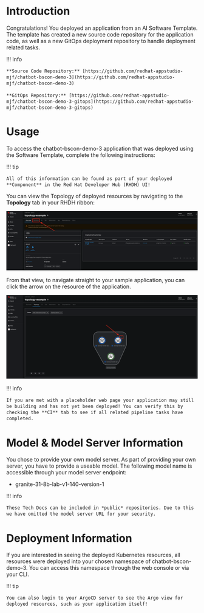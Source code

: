 # **Introduction**

Congratulations! You deployed an application from an AI Software Template. The template has created a new source code repository for the application code, as well as a new GitOps deployment repository to handle deployment related tasks.

!!! info

    **Source Code Repository:** [https://github.com/redhat-appstudio-mjf/chatbot-bscon-demo-3](https://github.com/redhat-appstudio-mjf/chatbot-bscon-demo-3)

    **GitOps Repository:** [https://github.com/redhat-appstudio-mjf/chatbot-bscon-demo-3-gitops](https://github.com/redhat-appstudio-mjf/chatbot-bscon-demo-3-gitops)

# **Usage**

To access the chatbot-bscon-demo-3 application that was deployed using the Software Template, complete the following instructions:

!!! tip

    All of this information can be found as part of your deployed **Component** in the Red Hat Developer Hub (RHDH) UI!

You can view the Topology of deployed resources by navigating to the **Topology** tab in your RHDH ribbon:

![Topology Ribbon](./images/topology-ribbon.png)

From that view, to navigate straight to your sample application, you can click the arrow on the resource of the application.

![Topology View Application Link](./images/topology-app-link.png)

!!! info

    If you are met with a placeholder web page your application may still be building and has not yet been deployed! You can verify this by checking the **CI** tab to see if all related pipeline tasks have completed.

# **Model & Model Server Information**
You chose to provide your own model server. As part of providing your own server, you have to provide a useable model. The following model name is accessible through your model server endpoint:

- granite-31-8b-lab-v1-140-version-1

!!! info

    These Tech Docs can be included in *public* repositories. Due to this we have omitted the model server URL for your security.

# **Deployment Information**

If you are interested in seeing the deployed Kubernetes resources, all resources were deployed into your chosen namespace of chatbot-bscon-demo-3. You can access this namespace through the web console or via your CLI.

!!! tip

    You can also login to your ArgoCD server to see the Argo view for deployed resources, such as your application itself!
